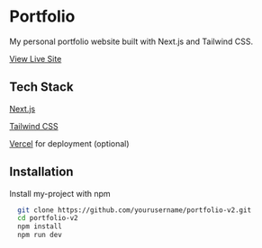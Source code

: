 # Portfolio

My personal portfolio website built with Next.js and Tailwind CSS.

[View Live Site](https://your-portfolio-url.com)

## Tech Stack

[Next.js](https://nextjs.org/)

[Tailwind CSS](https://tailwindcss.com/)

[Vercel](https://vercel.com/) for deployment (optional)

## Installation

Install my-project with npm

```bash
  git clone https://github.com/yourusername/portfolio-v2.git
  cd portfolio-v2
  npm install
  npm run dev

```
